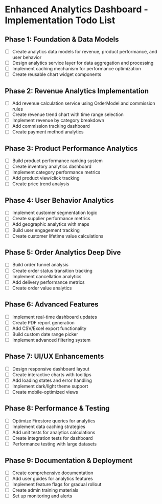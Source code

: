 # Enhanced Analytics Dashboard - Implementation Todo List

## Phase 1: Foundation & Data Models
- [ ] Create analytics data models for revenue, product performance, and user behavior
- [ ] Design analytics service layer for data aggregation and processing
- [ ] Implement caching mechanism for performance optimization
- [ ] Create reusable chart widget components

## Phase 2: Revenue Analytics Implementation
- [ ] Add revenue calculation service using OrderModel and commission rules
- [ ] Create revenue trend chart with time range selection
- [ ] Implement revenue by category breakdown
- [ ] Add commission tracking dashboard
- [ ] Create payment method analytics

## Phase 3: Product Performance Analytics
- [ ] Build product performance ranking system
- [ ] Create inventory analytics dashboard
- [ ] Implement category performance metrics
- [ ] Add product view/click tracking
- [ ] Create price trend analysis

## Phase 4: User Behavior Analytics
- [ ] Implement customer segmentation logic
- [ ] Create supplier performance metrics
- [ ] Add geographic analytics with maps
- [ ] Build user engagement tracking
- [ ] Create customer lifetime value calculations

## Phase 5: Order Analytics Deep Dive
- [ ] Build order funnel analysis
- [ ] Create order status transition tracking
- [ ] Implement cancellation analytics
- [ ] Add delivery performance metrics
- [ ] Create order value analytics

## Phase 6: Advanced Features
- [ ] Implement real-time dashboard updates
- [ ] Create PDF report generation
- [ ] Add CSV/Excel export functionality
- [ ] Build custom date range picker
- [ ] Implement advanced filtering system

## Phase 7: UI/UX Enhancements
- [ ] Design responsive dashboard layout
- [ ] Create interactive charts with tooltips
- [ ] Add loading states and error handling
- [ ] Implement dark/light theme support
- [ ] Create mobile-optimized views

## Phase 8: Performance & Testing
- [ ] Optimize Firestore queries for analytics
- [ ] Implement data caching strategies
- [ ] Add unit tests for analytics calculations
- [ ] Create integration tests for dashboard
- [ ] Performance testing with large datasets

## Phase 9: Documentation & Deployment
- [ ] Create comprehensive documentation
- [ ] Add user guides for analytics features
- [ ] Implement feature flags for gradual rollout
- [ ] Create admin training materials
- [ ] Set up monitoring and alerts